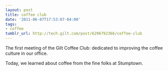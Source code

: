 ```yaml
---
layout: post
title: coffee club
date: '2011-06-07T17:53:07-04:00'
tags:
- coffee
tumblr_url: http://tech.gilt.com/post/6296792366/coffee-club
---
```

The first meeting of the Gilt Coffee Club: dedicated to improving the coffee culture in our office.

Today, we learned about coffee from the fine folks at Stumptown.
